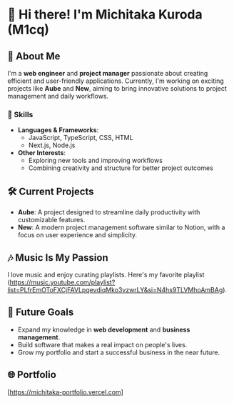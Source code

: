 # 👋 Hi there! I'm Michitaka Kuroda (M1cq)  

## 🎯 About Me  
I'm a **web engineer** and **project manager** passionate about creating efficient and user-friendly applications. Currently, I'm working on exciting projects like **Aube** and **New**, aiming to bring innovative solutions to project management and daily workflows.  

### 🌟 Skills  
- **Languages & Frameworks**:  
  - JavaScript, TypeScript, CSS, HTML  
  - Next.js, Node.js  
- **Other Interests**:  
  - Exploring new tools and improving workflows  
  - Combining creativity and structure for better project outcomes  

## 🛠️ Current Projects  
- **Aube**: A project designed to streamline daily productivity with customizable features.  
- **New**: A modern project management software similar to Notion, with a focus on user experience and simplicity.  

## 🎶 Music Is My Passion  
I love music and enjoy curating playlists. Here's my favorite playlist (https://music.youtube.com/playlist?list=PLfrEmOToFXCjFAVLpqevdiqMko3vzwrLY&si=N4hs9TLVMhoAmBAg).  

## 🚀 Future Goals  
- Expand my knowledge in **web development** and **business management**.  
- Build software that makes a real impact on people's lives.  
- Grow my portfolio and start a successful business in the near future.  

## 🌐 Portfolio  
[https://michitaka-portfolio.vercel.com]  
